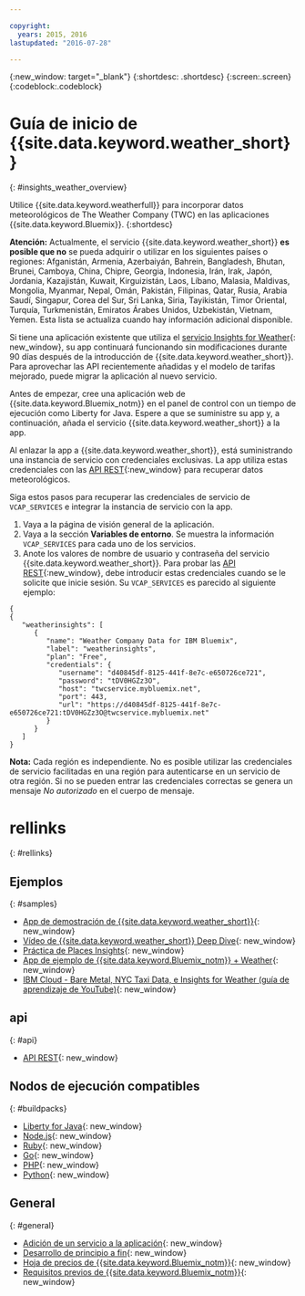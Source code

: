```yaml
---

copyright:
  years: 2015, 2016
lastupdated: "2016-07-28"

---
```


{:new_window: target="_blank"}
{:shortdesc: .shortdesc}
{:screen:.screen}
{:codeblock:.codeblock}

# Guía de inicio de {{site.data.keyword.weather_short}}
{: #insights_weather_overview}

Utilice {{site.data.keyword.weatherfull}} para incorporar datos
meteorológicos de The Weather Company (TWC) en las aplicaciones
{{site.data.keyword.Bluemix}}.
{:shortdesc}

**Atención:** Actualmente, el servicio {{site.data.keyword.weather_short}} **es posible que no** se pueda adquirir
o utilizar en los siguientes países o regiones: Afganistán, Armenia, Azerbaiyán,
Bahrein, Bangladesh, Bhutan, Brunei, Camboya, China, Chipre, Georgia,
Indonesia, Irán, Irak, Japón, Jordania, Kazajistán, Kuwait, Kirguizistán, Laos,
Líbano, Malasia, Maldivas, Mongolia, Myanmar, Nepal, Omán, Pakistán, Filipinas,
Qatar, Rusia, Arabia Saudí, Singapur, Corea del Sur, Sri Lanka, Siria,
Tayikistán, Timor Oriental, Turquía, Turkmenistán, Emiratos Árabes Unidos,
Uzbekistán, Vietnam, Yemen. Esta lista se actualiza cuando hay información adicional disponible.

Si tiene una aplicación existente que utiliza el
[servicio Insights for Weather](https://console.{DomainName}/docs/services/InsightsWeather/index.html){: new_window},
su app continuará funcionando sin modificaciones durante 90 días después de la introducción de
{{site.data.keyword.weather_short}}. Para aprovechar las API recientemente añadidas
y el modelo de tarifas mejorado, puede migrar la aplicación al nuevo servicio.

Antes de empezar, cree una aplicación web de {{site.data.keyword.Bluemix_notm}} en el panel de control con un tiempo de ejecución como Liberty for Java. Espere a que se suministre su app
y, a continuación, añada el servicio {{site.data.keyword.weather_short}} a la app.

Al enlazar la app a {{site.data.keyword.weather_short}}, está suministrando una
instancia de servicio con credenciales exclusivas. La app utiliza estas credenciales con las [API REST](https://twcservice.{APPDomain}/rest-api/){:new_window} para recuperar datos meteorológicos.

Siga estos pasos para recuperar las credenciales de servicio de `VCAP_SERVICES`
e integrar la instancia de servicio con la app.

1. Vaya a la página de visión general de la aplicación.
2. Vaya a la sección **Variables de entorno**. Se muestra la información `VCAP_SERVICES` para cada uno de los servicios.
3. Anote los valores de nombre de usuario y contraseña del servicio {{site.data.keyword.weather_short}}.
Para probar las [API REST](https://twcservice.{APPDomain}/rest-api/){:new_window},
debe introducir estas credenciales cuando se le solicite que inicie sesión.
Su `VCAP_SERVICES` es parecido al siguiente ejemplo:

```
{
{
   "weatherinsights": [
      {
         "name": "Weather Company Data for IBM Bluemix",
         "label": "weatherinsights",
         "plan": "Free",
         "credentials": {
            "username": "d40845df-8125-441f-8e7c-e650726ce721",
            "password": "tDV0HGZz3O",
            "host": "twcservice.mybluemix.net",
            "port": 443,
            "url": "https://d40845df-8125-441f-8e7c-e650726ce721:tDV0HGZz3O@twcservice.mybluemix.net"
         }
      }
   ]
}
```

**Nota:** Cada región es independiente. No es posible utilizar las credenciales de servicio facilitadas en una región para autenticarse en un servicio de otra región.
Si no se pueden entrar las credenciales correctas se genera un mensaje *No autorizado*
en el cuerpo de mensaje.

# rellinks
{: #rellinks}
## Ejemplos
{: #samples}
* [App de demostración de {{site.data.keyword.weather_short}}](http://weather-company-data-demo.{APPDomain}){: new_window}
* [Vídeo de {{site.data.keyword.weather_short}} Deep Dive](https://youtu.be/pZHXIibziUo){: new_window}
* [Práctica de Places Insights](https://github.com/IBM-Bluemix/places-insights-lab){: new_window}
* [App de ejemplo de {{site.data.keyword.Bluemix_notm}} + Weather](https://github.com/IBM-Bluemix/insights-weather){: new_window}
* [IBM Cloud - Bare Metal, NYC Taxi Data, e Insights for Weather (guía de aprendizaje de YouTube)](https://www.youtube.com/watch?v=Uwmzpx9DZ5c){: new_window}

## api
{: #api}
* [API REST](https://twcservice.{APPDomain}/rest-api/){: new_window}

## Nodos de ejecución compatibles
{: #buildpacks}
* [Liberty for Java](https://console.{DomainName}/docs/runtimes/liberty/index.html){: new_window}
* [Node.js](https://console.{DomainName}/docs/runtimes/nodejs/index.html){: new_window}
* [Ruby](https://console.{DomainName}/docs/runtimes/ruby/index.html){: new_window}
* [Go](https://console.{DomainName}/docs/runtimes/go/index.html){: new_window}
* [PHP](https://console.{DomainName}/docs/runtimes/php/index.html){: new_window}
* [Python](https://console.{DomainName}/docs/runtimes/python/index.html){: new_window}

## General
{: #general}
* [Adición de un servicio a la aplicación](/docs/reqnsi.html){: new_window}
* [Desarrollo de principio a fin](https://console.{DomainName}/docs/cfapps/ee.html){: new_window}
* [Hoja de precios de {{site.data.keyword.Bluemix_notm}}](https://console.{DomainName}/pricing/){: new_window}
* [Requisitos previos de {{site.data.keyword.Bluemix_notm}}](https://developer.ibm.com/bluemix/support/#prereqs){: new_window}
